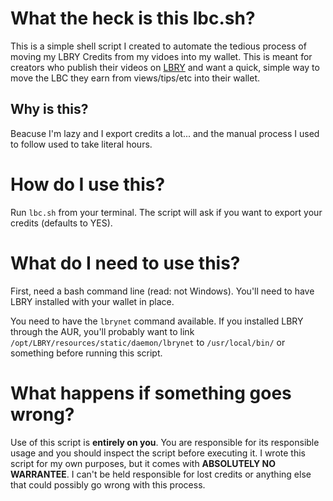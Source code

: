 # What the heck is this lbc.sh?
This is a simple shell script I created to automate the tedious process of moving my LBRY Credits from my vidoes into my wallet. This is meant for creators who publish their videos on [LBRY](https://lbry.com) and want a quick, simple way to move the LBC they earn from views/tips/etc into their wallet.

## Why is this?
Beacuse I'm lazy and I export credits a lot... and the manual process I used to follow used to take literal hours.

# How do I use this?
Run `lbc.sh` from your terminal. The script will ask if you want to export your credits (defaults to YES).

# What do I need to use this?
First, need a bash command line (read: not Windows). You'll need to have LBRY installed with your wallet in place.

You need to have the `lbrynet` command available. If you installed LBRY through the AUR, you'll probably want to link `/opt/LBRY/resources/static/daemon/lbrynet` to `/usr/local/bin/` or something before running this script.

# What happens if something goes wrong?
Use of this script is **entirely on you**. You are responsible for its responsible usage and you should inspect the script before executing it. I wrote this script for my own purposes, but it comes with **ABSOLUTELY NO WARRANTEE**. I can't be held responsible for lost credits or anything else that could possibly go wrong with this process.